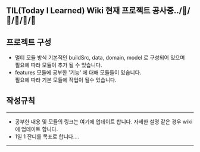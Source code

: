 TIL(Today I Learned) Wiki
현재 프로젝트 공사중../🚧/🚧/🚧/🚧/🚧
---
## 프로젝트 구성
- 멀티 모듈 방식 기본적인 buildSrc, data, domain, model 로 구성되어 있으며      
    필요에 따라 모듈이 추가 될 수 있습니다.
- features 모듈에 공부한 '기능' 에 대해 모듈들이 있습니다.   
    필요에 따라 기본 모듈에 작업이 될수 있습니다.
## 작성규칙
---
- 공부한 내용 및 모듈의 링크는 여기에 업데이트 합니다. 자세한 설명 같은 경우 wiki에 업데이트 합니다.
- 1일 1 잔디를 목표로 합니다....
---
